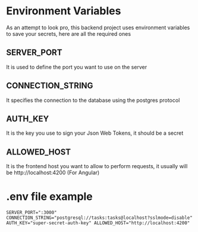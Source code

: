 # Environment Variables
As an attempt to look pro, this backend project uses environment variables
to save your secrets, here are all the required ones

## SERVER_PORT
It is used to define the port you want to use on the server

## CONNECTION_STRING
It specifies the connection to the database using the postgres protocol

## AUTH_KEY
It is the key you use to sign your Json Web Tokens, it should be a secret

## ALLOWED_HOST
It is the frontend host you want to allow to perform requests, it usually will be
http://localhost:4200 (For Angular)

# .env file example


``
SERVER_PORT=":3000"
CONNECTION_STRING="postgresql://tasks:tasks@localhost?sslmode=disable"
AUTH_KEY="super-secret-auth-key"
ALLOWED_HOST="http://localhost:4200"
``
